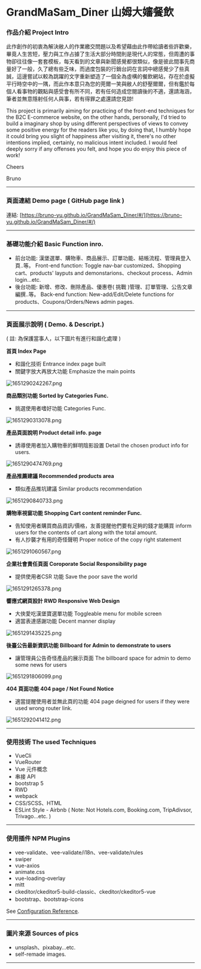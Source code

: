 # GrandMaSam_Diner 山姆大嬸餐飲


### 作品介紹 Project Intro

此作創作的初衷為解決敝人的作業繳交問題以及希望藉由此作帶給讀者些許歡樂，畢竟人生苦短，壓力與工作占據了生活大部分時間則是現代人的常態，但周遭的事物卻往往像一套套模板，每天看到的文章與新聞感覺都很類似，像是彼此間事先商量好了一般，久了總有些乏味，而過度包裝的行銷台詞在言詞中總感覺少了些真誠，這邊嘗試以較為跳躍的文字重新塑造了一個全為虛構的餐飲網站，存在於虛擬平行時空中的一隅，而此作本意只為您的莞爾一笑與敝人的舒壓爾爾，但有鑑於每個人看事物的觀點與感受會有所不同，若有任何造成您閱讀後的不適，還請海涵，筆者並無意隱射任何人與事，若有得罪之處還請您見諒!

This project is primarily aiming for practicing of the front-end techniques for the B2C E-commerce website, on the other hands, personally, I'd tried to build a imaginary shop by using different perspectives of views to convey some positive energy for the readers like you, by doing that, I humbly hope it could bring you slight of happiness after visiting it, there's no other intentions implied, certainly, no malicious intent included. I would feel deeply sorry if any offenses you felt, and hope you do enjoy this piece of work!

Cheers

Bruno

---



### 頁面連結 Demo page ( GitHub page link )

連結: [https://bruno-yu.github.io/GrandMaSam_Diner/#/](https://bruno-yu.github.io/GrandMaSam_Diner/#/)


---

### 基礎功能介紹 Basic Function inro.

- 前台功能: 漢堡選單、購物車、商品展示、訂單功能、結帳流程、管理員登入頁..等。
  Front-end function: Toggle nav-bar customized、Shopping cart、products' layputs and demonstarions、checkout process、Admin login...etc.
- 後台功能: 新增、修改、刪除產品、優惠卷( 挑戰 )管理、訂單管理、公告文章編撰..等。
  Back-end function: New-add/Edit/Delete functions for products、Coupons/Orders/News admin pages.

---

### 頁面展示說明 ( Demo. & Descript.)

( 註: 為保護當事人，以下圖片有進行和諧化處理 )


**首頁 Index Page**

* 和諧化技術
  Entrance index page built
* 關鍵字放大再放大功能
  Emphasize the main points

![1651290242267.png](image/README/1651290242267.png)


**商品類別功能 Sorted by Categories Func.**

* 挑選使用者嗜好功能
  Categories Func.

![1651290313078.png](image/README/1651290313078.png)


**產品頁面說明 Product detail info. page**

* 誘導使用者加入購物車的鮮明陰影設置
  Detail the chosen product info for users.

![1651290474769.png](image/README/1651290474769.png)


**產品推薦建議 Recommended products area**

* 類似產品推坑建議
  Similar products recommendation

![1651290840733.png](image/README/1651290840733.png)


**購物車視窗功能 Shopping Cart content reminder Func.**

* 告知使用者購買商品資訊/價格，友善提醒他們要有足夠的錢才能購買
  inform users for the contents of cart along with the total amount.
* 有人抄襲才有用的奇怪聲明
  Proper notice of the copy right statement

![1651291060567.png](image/README/1651291060567.png)


**企業社會責任頁面 Coroporate Social Responsibility page**

* 提供使用者CSR 功能
  Save the poor save the world

![1651291265378.png](image/README/1651291265378.png)


**響應式網頁設計 RWD Responsive Web Design**

* 大俠愛吃漢堡寶選單功能
  Toggleable menu for mobile screen
* 適當表達感謝功能
  Decent manner display

![1651291435225.png](image/README/1651291435225.png)


**後臺公告最新資訊功能 Billboard for Admin to demonstrate to users**

* 讓管理員公告奇怪產品的展示頁面
  The billboard space for admin to demo some news for users

![1651291806099.png](image/README/1651291806099.png)


**404 頁面功能 404 page / Not Found Notice**

* 適當提醒使用者並無此頁的功能
  404 page deigned for users if they were used wrong router link.

![1651292041412.png](image/README/1651292041412.png)



---



### 使用技術 The used Techniques

- VueCli
- VueRouter
- Vue 元件概念
- 串接 API
- bootstrap 5
- RWD
- webpack
- CSS/SCSS、HTML
- ESLint Style - Airbnb ( Note: Not Hotels.com, Booking.com, TripAdivsor, Trivago...etc. )

---



### 使用插件 NPM Plugins

- vee-validate、vee-validate/i18n、vee-validate/rules
- swiper
- vue-axios
- animate.css
- vue-loading-overlay
- mitt
- ckeditor/ckeditor5-build-classic、ckeditor/ckeditor5-vue
- bootstrap、bootstrap-icons

See [Configuration Reference](https://cli.vuejs.org/config/).

---



### 圖片來源 Sources of pics

- unsplash、pixabay...etc.
- self-remade images.

---
